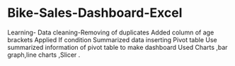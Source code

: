# Bike-Sales-Dashboard-Excel

Learning-
Data cleaning-Removing of duplicates
Added column of age brackets 
Applied If condition
Summarized data inserting Pivot table
Use summarized information of pivot table to make dashboard
Used Charts ,bar graph,line charts ,Slicer .
